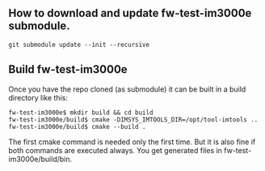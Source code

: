 

## How to download and update fw-test-im3000e submodule.

```
git submodule update --init --recursive
```

## Build fw-test-im3000e

Once you have the repo cloned (as submodule) it can be built in a build directory like this:

```
fw-test-im3000e$ mkdir build && cd build
fw-test-im3000e/build$ cmake -DIMSYS_IMTOOLS_DIR=/opt/tool-imtools ..
fw-test-im3000e/build$ cmake --build .
```

The first cmake command is needed only the first time. But it is also fine if both commands are executed always.
You get generated files in fw-test-im3000e/build/bin.
